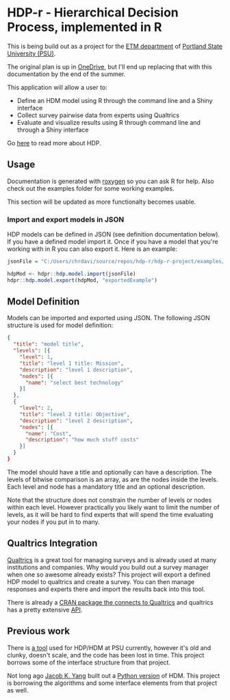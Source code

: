# HDP-r - Hierarchical Decision Process, implemented in R

This is being build out as a project for the [ETM department](https://www.pdx.edu/engineering-technology-management/) of [Portland State University (PSU)](https://www.pdx.edu/).

The original plan is up in [OneDrive](https://1drv.ms/w/s!AuSk0mi8WN0UgRMD_wWLMWE8LFDW), but I'll end up replacing that with this documentation by the end of the summer. 

This application will allow a user to:

-	Define an HDM model using R through the command line and a Shiny interface
-	Collect survey pairwise data from experts using Qualtrics
-	Evaluate and visualize results using R through command line and through a 
Shiny interface

Go [here](https://en.wikipedia.org/wiki/Hierarchical_decision_process) to read more about HDP.

## Usage

Documentation is generated with [roxygen](https://cran.r-project.org/web/packages/roxygen2/vignettes/roxygen2.html) so you can ask R for help.  Also check out the examples folder for some working examples.

This section will be updated as more functionalty becomes usable.  

### Import and export models in JSON

HDP models can be defined in JSON (see definition documentation below). If you have a defined model import it. Once if you have a model that you're working with in R you can also export it. Here is an example:

```R
jsonFile = "C:/Users/chrdavi/source/repos/hdp-r/hdp-r-project/examples/testFiles/exampleModel.json"

hdpMod <- hdpr::hdp.model.import(jsonFile)
hdpr::hdp.model.export(hdpMod, "exportedExample")
```

## Model Definition

Models can be imported and exported using JSON.  The following JSON structure is used for model definition:

```JSON
{
  "title": "model title",
  "levels": [{
    "level": 1,
    "title": "level 1 title: Mission",
    "description": "level 1 description",
    "nodes": [{
      "name": "select best technology"
    }]
  },
  {
    "level": 2,
    "title": "level 2 title: Objective",
    "description": "level 2 description",
    "nodes": [{
      "name": "Cost",
      "description": "how much stuff costs"
    }]
  }
}
```

The model should have a title and optionally can have a description. The levels of bitwise comparison is an array, as are the nodes inside the levels. Each level and node has a mandatory title and an optional description. 

Note that the structure does not constrain the number of levels or nodes within each level.  However practically you likely want to limit the number of levels, as it will be hard to find experts that will spend the time evaluating your nodes if you put in to many.

## Qualtrics Integration

[Qualtrics](https://www.qualtrics.com/) is a great tool for managing surveys and is already used at many institutions and companies. Why would you build out a survey manager when one so awesome already exists? This project will export a defined HDP model to qualtrics and create a survey. You can then manage responses and experts there and import the results back into this tool.

There is already a [CRAN package the connects to Qualtrics](https://cran.r-project.org/web/packages/qualtRics/index.html) and qualtrics has a pretty extensive [API](https://api.qualtrics.com/).

## Previous work

There is [a tool](http://research1.etm.pdx.edu/hdm2/) used for HDP/HDM at PSU currently, however it's old and clunky, doesn't scale, and the code has been lost in time. This project borrows some of the interface structure from that project.

Not long ago [Jacob K. Yang](https://github.com/yajacob) built out a [Python version](https://github.com/yajacob/hdm_project) of HDM.  This project is borrowing the algorithms and some interface elements from that project as well.

